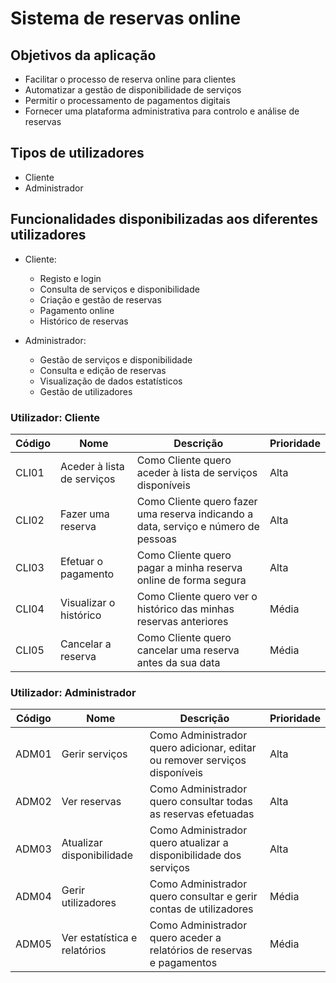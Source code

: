 # Sistema de reservas online

## Objetivos da aplicação

- Facilitar o processo de reserva online para clientes
- Automatizar a gestão de disponibilidade de serviços
- Permitir o processamento de pagamentos digitais
- Fornecer uma plataforma administrativa para controlo e análise de reservas

## Tipos de utilizadores

- Cliente
- Administrador

## Funcionalidades disponibilizadas aos diferentes utilizadores

- Cliente:
	- Registo e login
	- Consulta de serviços e disponibilidade
	- Criação e gestão de reservas
	- Pagamento online
	- Histórico de reservas

- Administrador:
	- Gestão de serviços e disponibilidade
	- Consulta e edição de reservas
	- Visualização de dados estatísticos
	- Gestão de utilizadores

### Utilizador: Cliente

| Código | Nome						| Descrição                                                            			| Prioridade |
| ------ | ---------------------------------------------| --------------------------------------------------------------------------------------| ---------- |
| CLI01  | Aceder à lista de serviços                   | Como Cliente quero aceder à lista de serviços disponíveis                          	| Alta       |
| CLI02  | Fazer uma reserva                            | Como Cliente quero fazer uma reserva indicando a data, serviço e número de pessoas	| Alta       |
| CLI03  | Efetuar o pagamento                          | Como Cliente quero pagar a minha reserva online de forma segura                       | Alta       |
| CLI04  | Visualizar o histórico 			| Como Cliente quero ver o histórico das minhas reservas anteriores	                | Média      |
| CLI05  | Cancelar a reserva          			| Como Cliente quero cancelar uma reserva antes da sua data         			| Média      |

### Utilizador: Administrador

| Código | Nome                                         | Descrição                                    			                        | Prioridade |
| ------ | ---------------------------------------------| ------------------------------------------------------------------------------------- | ---------- |
| ADM01  | Gerir serviços                               | Como Administrador quero adicionar, editar ou remover serviços disponíveis            | Alta       |
| ADM02  | Ver reservas                                 | Como Administrador quero consultar todas as reservas efetuadas                        | Alta       |
| ADM03  | Atualizar disponibilidade                    | Como Administrador quero atualizar a disponibilidade dos serviços                     | Alta       |
| ADM04  | Gerir utilizadores 				| Como Administrador quero consultar e gerir contas de utilizadores			| Média      |
| ADM05  | Ver estatística e relatórios          	| Como Administrador quero aceder a relatórios de reservas e pagamentos        		| Média      |
